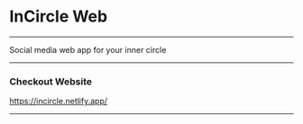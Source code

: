 # InCircle Web
---
Social media web app for your inner circle

---

### Checkout Website
https://incircle.netlify.app/

---



